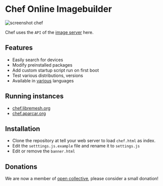 # Chef Online Imagebuilder

![screenshot chef](https://screenshotscdn.firefoxusercontent.com/images/73b438ed-3fce-4951-8589-0e7685175f77.png)

Chef uses the `API` of the [image server](https://github.com/aparcar/attendedsysupgrade-server) here.

## Features

* Easily search for devices
* Modify preinstalled packages
* Add custom startup script run on first boot
* Test various distributions, versions
* Available in [various](https://github.com/libremesh/chef/tree/master/i18n) languages

## Running instances

* [chef.libremesh.org](https://chef.libremesh.org)
* [chef.aparcar.org](https://chef.aparcar.org)

## Installation

* Clone the repository at tell your web server to load `chef.html` as index.
* Edit the `setttings.js.example` file and rename it to `settings.js`
* Edit or remove the `banner.html`

## Donations

We are now a member of [open collective](http://opencollective.com/libremesh), please consider a small donation!
